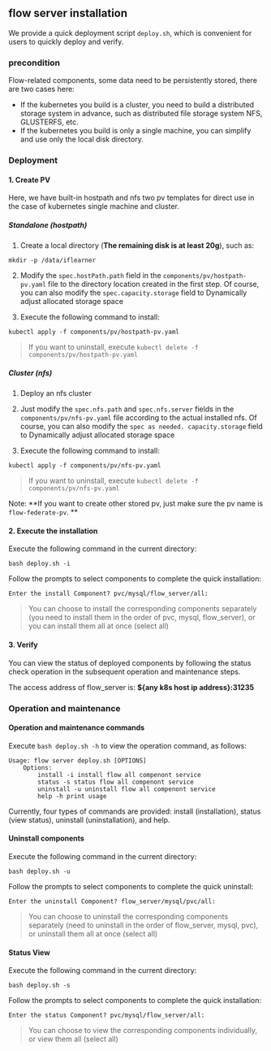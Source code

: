 ## flow server installation

We provide a quick deployment script `deploy.sh`, which is convenient for users to quickly deploy and verify.

### precondition
Flow-related components, some data need to be persistently stored, there are two cases here:
- If the kubernetes you build is a cluster, you need to build a distributed storage system in advance, such as distributed file storage system NFS, GLUSTERFS, etc.
- If the kubernetes you build is only a single machine, you can simplify and use only the local disk directory.

### Deployment
#### 1. Create PV
Here, we have built-in hostpath and nfs two pv templates for direct use in the case of kubernetes single machine and cluster.

##### Standalone (hostpath)
1. Create a local directory (**The remaining disk is at least 20g**), such as:
```shell
mkdir -p /data/iflearner
````

2. Modify the `spec.hostPath.path` field in the `components/pv/hostpath-pv.yaml` file to the directory location created in the first step. Of course, you can also modify the `spec.capacity.storage` field to
Dynamically adjust allocated storage space
   
3. Execute the following command to install:
```shell
kubectl apply -f components/pv/hostpath-pv.yaml
````
> If you want to uninstall, execute `kubectl delete -f components/pv/hostpath-pv.yaml`

##### Cluster (nfs)
1. Deploy an nfs cluster
   
2. Just modify the `spec.nfs.path` and `spec.nfs.server` fields in the `components/pv/nfs-pv.yaml` file according to the actual installed nfs. Of course, you can also modify the `spec as needed. capacity.storage` field to
Dynamically adjust allocated storage space
   
3. Execute the following command to install:
```shell
kubectl apply -f components/pv/nfs-pv.yaml
````
> If you want to uninstall, execute `kubectl delete -f components/pv/nfs-pv.yaml`

Note: **If you want to create other stored pv, just make sure the pv name is `flow-federate-pv`. **

#### 2. Execute the installation
Execute the following command in the current directory:
```shell
bash deploy.sh -i
````
Follow the prompts to select components to complete the quick installation:
```shell
Enter the install Component? pvc/mysql/flow_server/all:
````
> You can choose to install the corresponding components separately (you need to install them in the order of pvc, mysql, flow_server), or you can install them all at once (select all)

#### 3. Verify
You can view the status of deployed components by following the status check operation in the subsequent operation and maintenance steps.

The access address of flow_server is: **${any k8s host ip address}:31235**

### Operation and maintenance
#### Operation and maintenance commands
Execute `bash deploy.sh -h` to view the operation command, as follows:
```shell
Usage: flow server deploy.sh [OPTIONS]
    Options:
        install -i install flow all compenont service
        status -s status flow all compenont service
        uninstall -u uninstall flow all compenont service
        help -h print usage
````
Currently, four types of commands are provided: install (installation), status (view status), uninstall (uninstallation), and help.

#### Uninstall components
Execute the following command in the current directory:
```shell
bash deploy.sh -u
````
Follow the prompts to select components to complete the quick uninstall:
```shell
Enter the uninstall Component? flow_server/mysql/pvc/all:
````
> You can choose to uninstall the corresponding components separately (need to uninstall in the order of flow_server, mysql, pvc), or uninstall them all at once (select all)

#### Status View
Execute the following command in the current directory:
```shell
bash deploy.sh -s
````
Follow the prompts to select components to complete the quick installation:
```shell
Enter the status Component? pvc/mysql/flow_server/all:
````
> You can choose to view the corresponding components individually, or view them all (select all)
